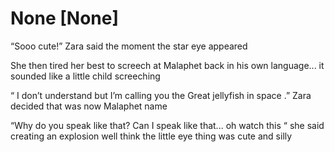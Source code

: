 # None [None]
“Sooo cute!” Zara said the moment the star eye appeared 

She then tired her best to screech at Malaphet back in his own language... it sounded like a little child screeching 

“ I don’t understand but I’m calling you the Great jellyfish in  space .” Zara decided that was now Malaphet name 

“Why do you speak like that? Can I speak like that... oh watch this   “ she said creating an explosion well think the little eye thing was cute and silly
